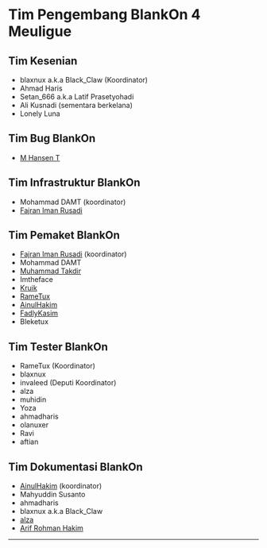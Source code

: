 # Tim Pengembang BlankOn 4 Meuligue

## Tim Kesenian
  - blaxnux a.k.a Black_Claw (Koordinator)
  - Ahmad Haris
  - Setan_666 a.k.a Latif Prasetyohadi
  - Ali Kusnadi (sementara berkelana)
  - Lonely Luna 

## Tim Bug BlankOn
  - [M Hansen T](http://dev.blankonlinux.or.id/wiki/mht)

## Tim Infrastruktur BlankOn
  - Mohammad DAMT (koordinator)
  - [Fajran Iman Rusadi](http://dev.blankonlinux.or.id/wiki/FajranImanRusadi) 

## Tim Pemaket BlankOn
  - [Fajran Iman Rusadi](http://dev.blankonlinux.or.id/wiki/FajranImanRusadi) (koordinator)
  - Mohammad DAMT
  - [Muhammad Takdir](http://dev.blankonlinux.or.id/wiki/MuhammadTakdir)
  - Imtheface
  - [Kruik](http://dev.blankonlinux.or.id/wiki/kruik)
  - [RameTux](http://dev.blankonlinux.or.id/wiki/RameTux)
  - [AinulHakim](http://dev.blankonlinux.or.id/wiki/AinulHakim)
  - [FadlyKasim](http://dev.blankonlinux.or.id/wiki/FadlyKasim)
  - Bleketux 

## Tim Tester BlankOn
  - RameTux (Koordinator)
  - blaxnux
  - invaleed (Deputi Koordinator)
  - alza
  - muhidin
  - Yoza
  - ahmadharis
  - olanuxer
  - Ravi
  - aftian 

## Tim Dokumentasi BlankOn
  - [AinulHakim](http://dev.blankonlinux.or.id/wiki/AinulHakim) (koordinator)
  - Mahyuddin Susanto
  - ahmadharis
  - blaxnux a.k.a Black_Claw
  - [alza](http://dev.blankonlinux.or.id/wiki/alza)
  - [Arif Rohman Hakim](http://dev.blankonlinux.or.id/wiki/arifrohman1) 
  
  


---
 



